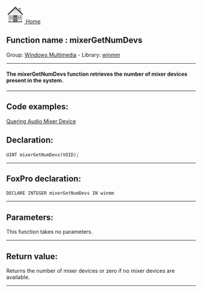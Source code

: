 [<img src="../../images/home.png"> Home ](https://github.com/VFPX/Win32API)  

## Function name : mixerGetNumDevs
Group: [Windows Multimedia](../../functions_group.md#Windows_Multimedia)  -  Library: [winmm](../../Libraries.md#winmm)  
***  


#### The mixerGetNumDevs function retrieves the number of mixer devices present in the system.
***  


## Code examples:
[Quering Audio Mixer Device](../../samples/sample_423.md)  

## Declaration:
```foxpro  
UINT mixerGetNumDevs(VOID);  
```  
***  


## FoxPro declaration:
```foxpro  
DECLARE INTEGER mixerGetNumDevs IN winmm  
```  
***  


## Parameters:
This function takes no parameters.  
***  


## Return value:
Returns the number of mixer devices or zero if no mixer devices are available.  
***  


